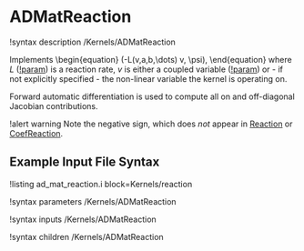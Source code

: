 # ADMatReaction

!syntax description /Kernels/ADMatReaction

Implements
\begin{equation}
(-L(v,a,b,\dots) v, \psi),
\end{equation}
where $L$ ([!param](/Kernels/ADMatReaction/reaction_rate)) is a reaction rate, $v$ is either
a coupled variable ([!param](/Kernels/ADMatReaction/v)) or - if not explicitly specified - 
the non-linear variable the kernel is operating on.

Forward automatic differentiation is used to compute all on and off-diagonal
Jacobian contributions.

!alert warning
Note the negative sign, which does *not* appear in [Reaction](/Reaction.md) or
[CoefReaction](/CoefReaction.md).

## Example Input File Syntax

!listing ad_mat_reaction.i block=Kernels/reaction

!syntax parameters /Kernels/ADMatReaction

!syntax inputs /Kernels/ADMatReaction

!syntax children /Kernels/ADMatReaction
